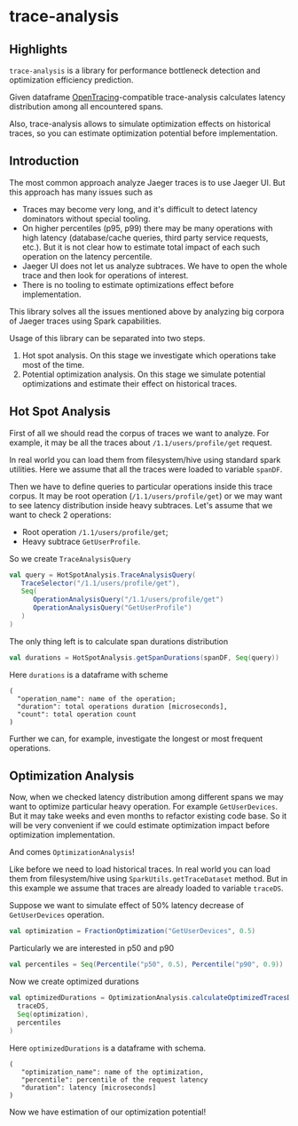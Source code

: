 # trace-analysis
 
## Highlights
`trace-analysis` is a library for performance bottleneck detection and optimization efficiency prediction.

Given dataframe [OpenTracing](https://github.com/opentracing/specification/blob/master/specification.md)-compatible trace-analysis calculates latency distribution among all
encountered spans.

Also, trace-analysis allows to simulate optimization effects on historical traces, so you can estimate optimization potential 
before implementation.

## Introduction

The most common approach analyze Jaeger traces is to use Jaeger UI.
But this approach has many issues such as
- Traces may become very long, and it's difficult to detect latency dominators without special tooling.
- On higher percentiles (p95, p99) there may be many operations with high latency (database/cache queries, third party service requests, etc.).
  But it is not clear how to estimate total impact of each such operation on the latency percentile.
- Jaeger UI does not let us analyze subtraces. We have to open the whole trace and then look for operations of interest.
- There is no tooling to estimate optimizations effect before implementation.

This library solves all the issues mentioned above by analyzing big corpora of Jaeger traces using Spark capabilities.  

Usage of this library can be separated into two steps.
1. Hot spot analysis. On this stage we investigate which operations take most of the time.
2. Potential optimization analysis. On this stage we simulate potential optimizations and estimate their effect
   on historical traces.

## Hot Spot Analysis

First of all we should read the corpus of traces we want to analyze. For example, it may be all the traces about
`/1.1/users/profile/get` request.

In real world you can load them from filesystem/hive using standard spark utilities. Here we assume that all the traces 
were loaded to variable `spanDF`.

Then we have to define queries to particular operations inside this trace corpus. It may be root operation (`/1.1/users/profile/get`)
or we may want to see latency distribution inside heavy subtraces. Let's assume that we want to check 2 operations:
- Root operation `/1.1/users/profile/get`;
- Heavy subtrace `GetUserProfile`.

So we create `TraceAnalysisQuery`
```scala
val query = HotSpotAnalysis.TraceAnalysisQuery(
   TraceSelector("/1.1/users/profile/get"),
   Seq(
      OperationAnalysisQuery("/1.1/users/profile/get")
      OperationAnalysisQuery("GetUserProfile")
   )
)
```

The only thing left is to calculate span durations distribution
```scala
val durations = HotSpotAnalysis.getSpanDurations(spanDF, Seq(query))
```

Here `durations` is a dataframe with scheme
```
(
  "operation_name": name of the operation; 
  "duration": total operations duration [microseconds], 
  "count": total operation count
)
```

Further we can, for example, investigate the longest or most frequent operations.

## Optimization Analysis

Now, when we checked latency distribution among different spans we may want to optimize particular heavy operation.
For example `GetUserDevices`. But it may take weeks and even months to refactor existing code base. So it will be very convenient
if we could estimate optimization impact before optimization implementation.

And comes `OptimizationAnalysis`!

Like before we need to load historical traces. In real world you can load them from filesystem/hive using `SparkUtils.getTraceDataset` method.
But in this example we assume that traces are already loaded to variable `traceDS`.

Suppose we want to simulate effect of 50% latency decrease of `GetUserDevices` operation.
```scala
val optimization = FractionOptimization("GetUserDevices", 0.5)
```

Particularly we are interested in p50 and p90
```scala
val percentiles = Seq(Percentile("p50", 0.5), Percentile("p90", 0.9))
```

Now we create optimized durations
```scala
val optimizedDurations = OptimizationAnalysis.calculateOptimizedTracesDurations(
  traceDS,
  Seq(optimization),
  percentiles
)
```

Here `optimizedDurations` is a dataframe with schema.
```
(
   "optimization_name": name of the optimization,
   "percentile": percentile of the request latency
   "duration": latency [microseconds] 
)
```

Now we have estimation of our optimization potential!
